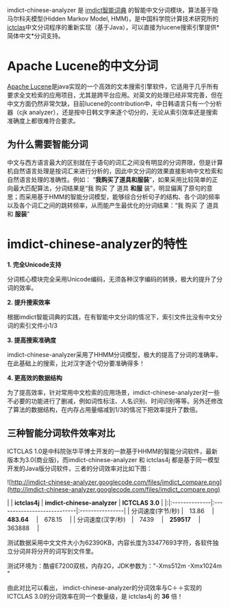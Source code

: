 imdict-chinese-analyzer 是 [imdict智能词典](http://www.imdict.net/) 的智能中文分词模块，算法基于隐马尔科夫模型(Hidden Markov Model, HMM)，是中国科学院计算技术研究所的[ictclas](http://ictclas.org/)中文分词程序的重新实现（基于Java），可以直接为lucene搜索引擎提供\*简体中文\*分词支持。

# Apache Lucene的中文分词 #
[Apache Lucene](http://lucene.apache.org)是java实现的一个高效的文本搜索引擎软件，它适用于几乎所有要求全文检索的应用项目，尤其是跨平台应用。对英文的处理已经非常完善，但在中文方面仍然非常欠缺，目前lucene的contribution中，中日韩语言只有一个分析器（cjk analyzer），还是按中日韩文字来逐个切分的，无论从索引效率还是搜索准确度上都很难符合要求。

## 为什么需要智能分词 ##

中文与西方语言最大的区别就在于语句的词汇之间没有明显的分词界限，但是计算机自然语言处理是按词汇来进行分析的，因此中文分词的效果直接影响中文检索和自然语言处理的准确性。例如：
“**我购买了道具和服装**”，如果采用比较简单的正向最大匹配算法，分词结果是“我 购买 了 道具 **和服** 装”，明显偏离了原句的意思；而采用基于HMM的智能分词模型，能够综合分析句子的结构、各个词的频率以及各个词汇之间的跳转频率，从而能产生最优化的分词结果：“我 购买 了 道具 和 **服装**”

# imdict-chinese-analyzer的特性 #

**1. 完全Unicode支持**

 分词核心模块完全采用Unicode编码，无须各种汉字编码的转换，极大的提升了分词的效率。

**2. 提升搜索效率**

 根据imdict智能词典的实践，在有智能中文分词的情况下，索引文件比没有中文分词的索引文件小1/3

**3. 提高搜索准确度**

 imdict-chinese-analyzer采用了HHMM分词模型，极大的提高了分词的准确率，在此基础上的搜索，比对汉字逐个切分要准确得多！

**4. 更高效的数据结构**

 为了提高效率，针对常用中文检索的应用场景，imdict-chinese-analyzer对一些不必要的功能进行了删减，例如词性标注、人名识别、时间识别等等。另外还修改了算法的数据结构，在内存占用量缩减到1/3的情况下把效率提升了数倍。

## 三种智能分词软件效率对比 ##

ICTCLAS 1.0是中科院张华平博士开发的一款基于HHMM的智能分词软件，最新版本为3.0(商业版)，而imdict-chinese-analyzer 和 ictclas4j 都是基于同一模型开发的Java版分词软件，三者的分词效率对比如下图：

![http://imdict-chinese-analyzer.googlecode.com/files/imdict_compare.png](http://imdict-chinese-analyzer.googlecode.com/files/imdict_compare.png)

| | **ictclas4j** | **imdict-chinese-analyzer** | **ICTCLAS 3.0** |
|:|:--------------|:----------------------------|:----------------|
| 分词速度(字节/秒) |　13.86　        |　**483.64**　                 |　678.15　         |
| 分词速度(汉字/秒)　|　7439　         |　**259517**　                 |　363888　         |

测试数据采用中文文件大小为62390KB，内容长度为33477693字符，各软件独立分词并将分开的词写到文件里。

测试环境为：酷睿E7200双核，内存2G，JDK参数为："-Xms512m -Xmx1024m "

由此对比可以看出， imdict-chinese-analyzer的分词效率与C＋＋实现的ICTCLAS 3.0的分词效率在同一个数量级，是 ictclas4j 的 **36** 倍！